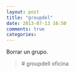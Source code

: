 ```yaml
---
layout: post
title: "groupdel"
date: 2013-07-13 16:50
comments: true
categories: 
---
```

Borrar un grupo.

>\# groupdell oficina


